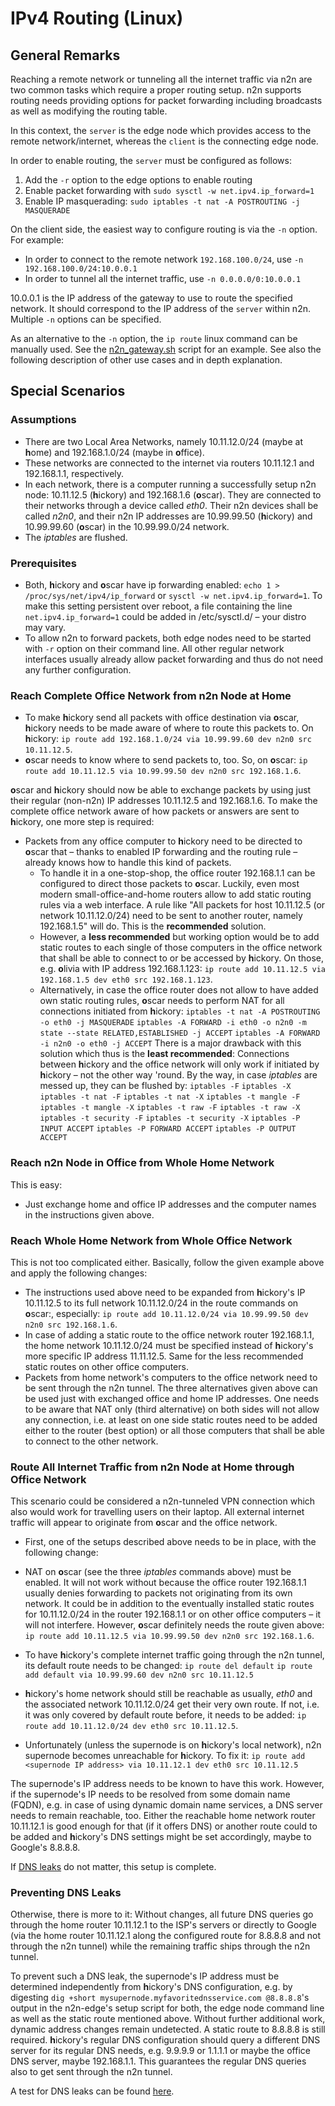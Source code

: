 # IPv4 Routing (Linux)

## General Remarks

Reaching a remote network or tunneling all the internet traffic via n2n are two common tasks which require a proper routing setup. n2n supports routing needs providing options for packet forwarding including broadcasts as well as modifying the routing table. 

In this context, the `server` is the edge node which provides access to the remote network/internet, whereas the `client` is the connecting edge node.

In order to enable routing, the `server` must be configured as follows:

1. Add the `-r` option to the edge options to enable routing
2. Enable packet forwarding with `sudo sysctl -w net.ipv4.ip_forward=1`
3. Enable IP masquerading: `sudo iptables -t nat -A POSTROUTING -j MASQUERADE`

On the client side, the easiest way to configure routing is via the `-n` option. For example:

- In order to connect to the remote network `192.168.100.0/24`, use `-n 192.168.100.0/24:10.0.0.1`
- In order to tunnel all the internet traffic, use `-n 0.0.0.0/0:10.0.0.1`

10.0.0.1 is the IP address of the gateway to use to route the specified network. It should correspond to the IP address of the `server` within n2n. Multiple `-n` options can be specified.

As an alternative to the `-n` option, the `ip route` linux command can be manually used. See the [n2n_gateway.sh](doc/n2n_gateway.sh) script for an example. See also the following description of other use cases and in depth explanation.

## Special Scenarios

### Assumptions

- There are two Local Area Networks, namely 10.11.12.0/24 (maybe at
  **h**ome) and 192.168.1.0/24 (maybe in **o**ffice).
- These networks are connected to the internet via routers 10.11.12.1
  and 192.168.1.1, respectively.
- In each network, there is a computer running a successfully setup n2n
  node: 10.11.12.5 (**h**ickory) and 192.168.1.6 (**o**scar). They are
  connected to their networks through a device called _eth0_. Their n2n
  devices shall be called _n2n0_, and their n2n IP addresses are
  10.99.99.50 (**h**ickory) and 10.99.99.60 (**o**scar) in the
  10.99.99.0/24 network.
- The _iptables_ are flushed.

### Prerequisites

- Both, **h**ickory and **o**scar have ip forwarding enabled: `echo 1 > /proc/sys/net/ipv4/ip_forward` or `sysctl -w net.ipv4.ip_forward=1`. To
  make this setting persistent over reboot, a file containing the line
  `net.ipv4.ip_forward=1` could be added in /etc/sysctl.d/ – your distro
  may vary.
- To allow n2n to forward packets, both edge nodes need to be started
  with `-r` option on their command line. All other regular network
  interfaces usually already allow packet forwarding and thus do not need
  any further configuration.

### Reach Complete Office Network from n2n Node at Home

- To make **h**ickory send all packets with office destination via
  **o**scar, **h**ickory needs to be made aware of where to route this
  packets to. On **h**ickory: `ip route add 192.168.1.0/24 via 10.99.99.60 dev n2n0 src 10.11.12.5`.
- **o**scar needs to know where to send packets to, too. So, on
  **o**scar: `ip route add 10.11.12.5 via 10.99.99.50 dev n2n0 src 192.168.1.6`.

**o**scar and **h**ickory should now be able to exchange packets by
using just their regular (non-n2n) IP addresses 10.11.12.5 and 192.168.1.6.
To make the complete office network aware of how packets or answers are
sent to **h**ickory, one more step is required:

- Packets from any office computer to **h**ickory need to be directed to
  **o**scar that – thanks to enabled IP forwarding and the routing rule –
  already knows how to handle this kind of packets.
  - To handle it in a one-stop-shop, the office router 192.168.1.1 can
    be configured to direct those packets to **o**scar. Luckily, even most
    modern small-office-and-home routers allow to add static routing rules
    via a web interface. A rule like "All packets for host 10.11.12.5 (or
    network 10.11.12.0/24) need to be sent to another router, namely
    192.168.1.5" will do. This is the **recommended** solution.
  - However, a **less recommended** but working option would be to add
    static routes to each single of those computers in the office network
    that shall be able to connect to or be accessed by **h**ickory. On
    those, e.g. **o**livia with IP address 192.168.1.123: `ip route add 10.11.12.5 via 192.168.1.5 dev eth0 src 192.168.1.123`.
  - Alternatively, in case the office router does not allow to have
    added own static routing rules, **o**scar needs to perform NAT for all
    connections initiated from **h**ickory:
    `iptables -t nat -A POSTROUTING -o eth0 -j MASQUERADE`
    `iptables -A FORWARD -i eth0 -o n2n0 -m state --state RELATED,ESTABLISHED -j ACCEPT`
    `iptables -A FORWARD -i n2n0 -o eth0 -j ACCEPT`
    There is a major drawback with this solution which thus is the **least
    recommended**: Connections between **h**ickory and the office network
    will only work if initiated by **h**ickory – not the other way 'round.
    By the way, in case _iptables_ are messed up, they can be flushed by:
    `iptables -F`
    `iptables -X`
    `iptables -t nat -F`
    `iptables -t nat -X`
    `iptables -t mangle -F`
    `iptables -t mangle -X`
    `iptables -t raw -F`
    `iptables -t raw -X`
    `iptables -t security -F`
    `iptables -t security -X`
    `iptables -P INPUT ACCEPT`
    `iptables -P FORWARD ACCEPT`
    `iptables -P OUTPUT ACCEPT`

### Reach n2n Node in Office from Whole Home Network

This is easy:

- Just exchange home and office IP addresses and the computer names in
  the instructions given above.

### Reach Whole Home Network from Whole Office Network

This is not too complicated either. Basically, follow the given example
above and apply the following changes:

- The instructions used above need to be expanded from **h**ickory's IP
  10.11.12.5 to its full network 10.11.12.0/24 in the route commands on
  **o**scar:, especially: `ip route add 10.11.12.0/24 via 10.99.99.50 dev n2n0 src 192.168.1.6`.
- In case of adding a static route to the office network router
  192.168.1.1, the home network 10.11.12.0/24 must be specified instead of
  **h**ickory's more specific IP address 11.11.12.5. Same for the less
  recommended static routes on other office computers.
- Packets from home network's computers to the office network need to be
  sent through the n2n tunnel. The three alternatives given above can be
  used just with exchanged office and home IP addresses. One needs to be
  aware that NAT only (third alternative) on both sides will not allow any
  connection, i.e. at least on one side static routes need to be added
  either to the router (best option) or all those computers that shall be
  able to connect to the other network.

### Route All Internet Traffic from n2n Node at Home through Office Network

This scenario could be considered a n2n-tunneled VPN connection which
also would work for travelling users on their laptop. All external
internet traffic will appear to originate from **o**scar and the office
network.

- First, one of the setups described above needs to be in place, with
  the following change:
- NAT on **o**scar (see the three _iptables_ commands above) must be
  enabled. It will not work without because the office router 192.168.1.1
  usually denies forwarding to packets not originating from its own
  network. It could be in addition to the eventually installed static
  routes for 10.11.12.0/24 in the router 192.168.1.1 or on other office
  computers – it will not interfere. However, **o**scar definitely needs
  the route given above: `ip route add 10.11.12.5 via 10.99.99.50 dev n2n0 src 192.168.1.6`.
- To have **h**ickory's complete internet traffic going through the n2n
  tunnel, its default route needs to be changed:
  `ip route del default`
  `ip route add default via 10.99.99.60 dev n2n0 src 10.11.12.5`

- **h**ickory's home network should still be reachable as usually,
  _eth0_ and the associated network 10.11.12.0/24 get their very own
  route. If not, i.e. it was only covered by default route before, it
  needs to be added: `ip route add 10.11.12.0/24 dev eth0 src 10.11.12.5`.
- Unfortunately (unless the supernode is on **h**ickory's local
  network), n2n supernode becomes unreachable for **h**ickory. To fix it:
  `ip route add <supernode IP address> via 10.11.12.1 dev eth0 src 10.11.12.5`

The supernode's IP address needs to be known to have this work. However,
if the supernode's IP needs to be resolved from some domain name (FQDN),
e.g. in case of using dynamic domain name services, a DNS server needs
to remain reachable, too. Either the reachable home network router
10.11.12.1 is good enough for that (if it offers DNS) or another route
could to be added and **h**ickory's DNS settings might be set
accordingly, maybe to Google's 8.8.8.8.

If [DNS leaks](https://en.wikipedia.org/wiki/DNS_leak) do not matter,
this setup is complete.

### Preventing DNS Leaks

Otherwise, there is more to it: Without changes, all future DNS queries
go through the home router 10.11.12.1 to the ISP's servers or directly
to Google (via the home router 10.11.12.1 along the configured route for
8.8.8.8 and not through the n2n tunnel) while the remaining traffic
ships through the n2n tunnel.

To prevent such a DNS leak, the supernode's IP address must be
determined independently from **h**ickory's DNS configuration, e.g. by
digesting `dig +short mysupernode.myfavoritednsservice.com @8.8.8.8`'s
output in the n2n-edge's setup script for both, the edge node command
line as well as the static route mentioned above. Without further
additional work, dynamic address changes remain undetected. A static
route to 8.8.8.8 is still required. **h**ickory's regular DNS
configuration should query a different DNS server for its regular DNS
needs, e.g. 9.9.9.9 or 1.1.1.1 or maybe the office DNS server, maybe
192.168.1.1. This guarantees the regular DNS queries also to get sent
through the n2n tunnel.

A test for DNS leaks can be found [here](https://www.dnsleaktest.com/).
